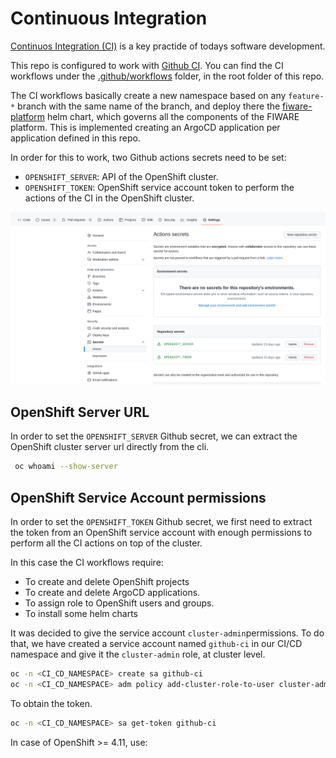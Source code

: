 # Continuous Integration

[Continuos Integration (CI)](https://openpracticelibrary.com/practice/continuous-integration/) is a key practide of todays software development.

This repo is configured to work with [Github CI](https://docs.github.com/en/actions/automating-builds-and-tests/about-continuous-integration). You can find the CI workflows under the [.github/workflows](../.github/workflows/) folder, in the root folder of this repo.

The CI workflows basically create a new namespace based on any `feature-*` branch with the same name of the branch,
and deploy there the [fiware-platform](../fiware-platform/) helm chart, which governs all the components of the FIWARE platform. This is implemented creating an ArgoCD application per application defined in this repo.

In order for this to work, two Github actions secrets need to be set:

* `OPENSHIFT_SERVER`: API of the OpenShift cluster.
* `OPENSHIFT_TOKEN`: OpenShift service account token to perform the actions of the CI in the OpenShift cluster.

![Github Actions Secrets](./images/github-secrets.png)

## OpenShift Server URL

In order to set the `OPENSHIFT_SERVER` Github secret, we can extract the OpenShift cluster server url directly from the cli.
```bash
 oc whoami --show-server
```

## OpenShift Service Account permissions

In order to set the `OPENSHIFT_TOKEN` Github secret, we first need to extract the token from an OpenShift service account with enough permissions to perform all the CI actions on top of the cluster.

In this case the CI workflows require:

* To create and delete OpenShift projects
* To create and delete ArgoCD applications.
* To assign role to OpenShift users and groups.
* To install some helm charts

It was decided to give the service account `cluster-admin`permissions. To do that, we have created a service account named
`github-ci` in our CI/CD namespace and give it the `cluster-admin` role, at cluster level.

```bash
oc -n <CI_CD_NAMESPACE> create sa github-ci
oc -n <CI_CD_NAMESPACE> adm policy add-cluster-role-to-user cluster-admin -z github-ci
```

To obtain the token.

```bash
oc -n <CI_CD_NAMESPACE> sa get-token github-ci
```

In case of OpenShift >= 4.11, use: 

```bash

```
